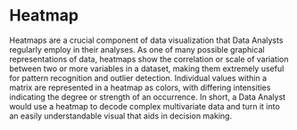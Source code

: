 # Heatmap 

Heatmaps are a crucial component of data visualization that Data Analysts regularly employ in their analyses. As one of many possible graphical representations of data, heatmaps show the correlation or scale of variation between two or more variables in a dataset, making them extremely useful for pattern recognition and outlier detection. Individual values within a matrix are represented in a heatmap as colors, with differing intensities indicating the degree or strength of an occurrence. In short, a Data Analyst would use a heatmap to decode complex multivariate data and turn it into an easily understandable visual that aids in decision making.